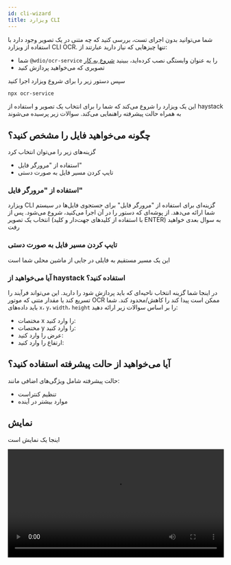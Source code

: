 ```yaml
---
id: cli-wizard
title: ویزارد CLI
---
```


شما می‌توانید بدون اجرای تست، بررسی کنید که چه متنی در یک تصویر وجود دارد با استفاده از ویزارد CLI OCR. تنها چیزهایی که نیاز دارید عبارتند از:

-   شما `@wdio/ocr-service` را به عنوان وابستگی نصب کرده‌اید، ببینید [شروع به کار](./getting-started)
-   تصویری که می‌خواهید پردازش کنید

سپس دستور زیر را برای شروع ویزارد اجرا کنید

```sh
npx ocr-service
```

این یک ویزارد را شروع می‌کند که شما را برای انتخاب یک تصویر و استفاده از haystack به همراه حالت پیشرفته راهنمایی می‌کند. سوالات زیر پرسیده می‌شوند

## چگونه می‌خواهید فایل را مشخص کنید؟

گزینه‌های زیر را می‌توان انتخاب کرد

-   استفاده از "مرورگر فایل"
-   تایپ کردن مسیر فایل به صورت دستی

### استفاده از "مرورگر فایل"

ویزارد CLI گزینه‌ای برای استفاده از "مرورگر فایل" برای جستجوی فایل‌ها در سیستم شما ارائه می‌دهد. از پوشه‌ای که دستور را در آن اجرا می‌کنید، شروع می‌شود. پس از انتخاب یک تصویر (با استفاده از کلیدهای جهت‌دار و کلید ENTER) به سوال بعدی خواهید رفت

### تایپ کردن مسیر فایل به صورت دستی

این یک مسیر مستقیم به فایلی در جایی از ماشین محلی شما است

### آیا می‌خواهید از haystack استفاده کنید؟

در اینجا شما گزینه انتخاب ناحیه‌ای که باید پردازش شود را دارید. این می‌تواند فرآیند را تسریع کند یا مقدار متنی که موتور OCR ممکن است پیدا کند را کاهش/محدود کند. شما باید داده‌های `x`، `y`، `width`، `height` را بر اساس سوالات زیر ارائه دهید:

-   مختصات x را وارد کنید:
-   مختصات y را وارد کنید:
-   عرض را وارد کنید:
-   ارتفاع را وارد کنید:

## آیا می‌خواهید از حالت پیشرفته استفاده کنید؟

حالت پیشرفته شامل ویژگی‌های اضافی مانند:

-   تنظیم کنتراست
-   موارد بیشتر در آینده

## نمایش

اینجا یک نمایش است

<video controls width="100%">
  <source src="/img/ocr/ocr-service-cli.mp4" />
</video>